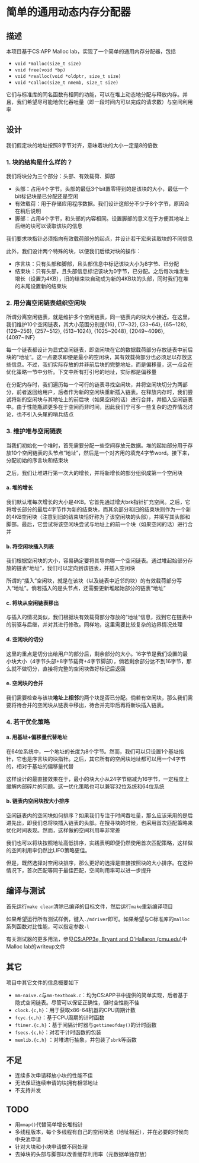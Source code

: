 
# 简单的通用动态内存分配器

## 描述

本项目基于CS:APP Malloc lab，实现了一个简单的通用内存分配器，包括
- `void *malloc(size_t size)`
- `void free(void *bp)`
- `void *realloc(void *oldptr, size_t size)`
- `void *calloc(size_t nmemb, size_t size)`

它们与标准库的同名函数有相同的功能，可以在堆上动态地分配与释放内存。并且，我们希望尽可能地优化吞吐量（即一段时间内可以完成的请求数）与空间利用率

## 设计 
我们假定块的地址按照8字节对齐，意味着块的大小一定是8的倍数


### 1. 块的结构是什么样的？
我们将块分为三个部分：头部、有效载荷、脚部
- 头部：占用4个字节。头部的最低3个bit置零得到的是该块的大小，最低一个bit标记块是已分配还是空闲
- 有效载荷：用于存储应用程序数据。我们设计这部分不少于8个字节，原因会在稍后说明
- 脚部：占用4个字节，和头部的内容相同。设置脚部的意义在于方便其地址上后继的块可以读取该块的信息

我们要求块指针必须指向有效载荷部分的起点，并设计若干宏来读取块的不同信息

此外，我们设计两个特殊的块，以便我们后续对块的操作：

- 序言块：只有头部和脚部，且头部信息中标记该块大小为8字节、已分配
- 结束块：只有头部，且头部信息标记该块为0字节，已分配。之后每次堆发生增长（设置为4KB），旧的结束块自动成为新的4KB块的头部，同时我们在堆的末尾设置新的结束块


### 2. 用分离空闲链表组织空闲块

所谓分离空闲链表，就是维护多个空闲链表，同一链表内的块大小接近。在这里，我们维护10个空闲链表，其大小范围分别是{16}, {17~32}, {33~64}, {65~128}, {129~256}, {257~512}, {513~1024}, {1025~2048}, {2049~4096}, {4097~INF}

每一个链表都设计为显式空闲链表，即空闲块在它的数据载荷部分存放链表中前后块的“地址”。这一点要求即便是最小的空闲块，其有效载荷部分也必须足以存放这些信息。不过，我们实际存放的并非前后块的完整地址，而是偏移量，这一点会在优化策略一节中分析。下文中所有打引号的地址，实际都是偏移量


在分配内存时，我们遍历每一个可行的链表寻找空闲块，并将空闲块切分为两部分，前者返回给用户，后者作为新的空闲块重新插入链表。在释放内存时，我们尝试将新的空闲块与其地址上的前后块（如果空闲的话）进行合并，并插入空闲链表中。由于性能瓶颈更多在于空间而非时间，因此我们宁可多一些复杂的边界情况讨论，也不引入头尾的哨兵结点


### 3. 维护堆与空闲链表

当我们初始化一个堆时，首先需要分配一些空间存放元数据。堆的起始部分用于存放10个空闲链表的头节点“地址”，然后是一个对齐用的填充4字节word。接下来，分配初始的序言块和结束块

之后，我们让堆进行第一次大的增长，并将新增长的部分组织成第一个空闲块

#### a. 堆的增长

我们默认堆每次增长的大小是4KB。它首先通过增大brk指针扩充空间。之后，它将增长部分的最后4字节作为新的结束块，而其余部分和旧的结束块则作为一个新的4KB空闲块（注意到旧的结束块恰好称为了该空闲块的头部），并填写其头部和脚部。最后，它尝试将该空闲块尝试与地址上的前一个块（如果空闲的话）进行合并

#### b. 将空闲块插入列表
我们根据空闲块的大小，容易确定要将其导向哪一个空闲链表。通过堆起始部分存放的链表“地址”，我们可以定向到该链表，并插入空闲块

所谓的“插入”空闲块，就是在该块（以及链表中近邻的块）的有效载荷部分写入“地址”。倘若插入的是头节点，还需要更新堆起始部分的链表“地址”

#### c. 将块从空闲链表移出
与插入的情况类似，我们根据块有效载荷部分存放的“地址”信息，找到它在链表中的前驱与后继，并对其进行修改。同样地，这里需要比较复杂的边界情况处理

#### d. 空闲块的切分

这里的重点是切分出给用户的部分后，剩余部分的大小。16字节是我们设置的最小块大小（4字节头部+8字节载荷+4字节脚部），倘若剩余部分达不到16字节，那么就不做切分，直接将完整的空闲块做好标记后返回

#### e. 空闲块的合并

我们需要检查与该块**地址上相邻**的两个块是否已分配。倘若有空闲块，那么我们需要将待合并的空闲块从链表中移出，待合并完毕后再将新块插入链表。


### 4. 若干优化策略

#### a. 用基址+偏移量代替地址
在64位系统中，一个地址的长度为8个字节。然而，我们可以只设置1个基址指针，它也是序言块的块指针。之后，其它所有的空闲块地址都可以用一个4字节的，相对于基址的偏移量代替

这样设计的最直接效果在于，最小的块大小从24字节缩减为16字节，一定程度上缓解内部碎片的问题。这一优化策略也可以兼容32位系统和64位系统

#### b. 链表内空闲块按大小排序

空闲链表内的空闲块如何排序？如果我们专注于时间吞吐量，那么应该采用的是后进先出，即我们总将块插入链表的头部。在搜寻块的时候，也采用首次匹配策略来优化时间表现。然而，这样做的空间利用率非常差

我们也可以将块按照地址高低排序，实践表明即便仍然使用首次匹配策略，这样做的空间利用率仍然比LIFO策略更佳。

但是，既然选择对空闲块排序，那么更好的选择是直接按照块的大小排序。在这种情况下，首次匹配等同于最佳匹配，空间利用率可以进一步提升


## 编译与测试

首先运行`make clean`清除已编译的目标文件，然后运行`make`重新编译项目

如果希望运行所有测试样例，键入`./mdriver`即可。如果希望与C标准库的`malloc`系列函数对比性能，可以指定参数`-l`

有关测试器的更多用法，参见[CS:APP3e, Bryant and O'Hallaron (cmu.edu)](http://csapp.cs.cmu.edu/3e/labs.html)中Malloc lab的writeup文件

## 其它

项目中其它文件的信息概要如下

- `mm-naive.c`与`mm-textbook.c`：均为CS:APP书中提供的简单实现，后者基于隐式空闲链表。尽管可以保证正确性，但时空性能不佳
- `clock.{c,h}`：用于获取x86-64机器的CPU周期计数
- `fcyc.{c,h}`：基于CPU周期的计时函数
- `ftimer.{c,h}`：基于间隔计时器与`gettimeofday()`的计时函数
- `fsecs.{c,h}`：对若干计时函数的包装
- `memlib.{c,h}` ：对堆进行抽象，并包装了`sbrk`等函数

## 不足

- 连续多次申请释放小块的性能不佳
- 无法保证连续申请的块拥有相邻地址
- 不支持并发

## TODO

- 用`mmap()`代替简单增长堆指针
- 多线程版本，每个多线程有自己的空闲块池（地址相近），并在必要的时候向中央池申请
- 针对大块和小块申请做不同处理
- 去掉块的头部与脚部以改善缓存利用率（元数据单独存放）
